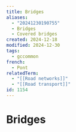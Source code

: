 ```yaml
---
title: Bridges
aliases:
  - "20241230190755"
  - Bridges
  - Covered bridges
created: 2024-12-18
modified: 2024-12-30
tags:
  - gccommon
french:
  - Pont
relatedTerm:
  - "[[Road networks]]"
  - "[[Road transport]]"
id: 1154
---
```

# Bridges

